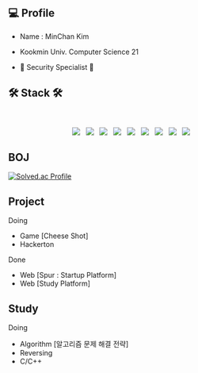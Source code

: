 <h2><b>💻 Profile</b></h2>

  - Name : MinChan Kim
  
  - Kookmin Univ. Computer Science 21
  
  - 📖 Security Specialist 📖

<h2><b>🛠 Stack 🛠</b></h2>
</br>
<p align="center">
<img src="https://img.shields.io/badge/HTML5-E34F26?style=flat-square&logo=HTML5&logoColor=white"/></a> &nbsp
<img src="https://img.shields.io/badge/CSS3-1572B6?style=flat-square&logo=CSS3&logoColor=white"/></a> &nbsp
<img src="https://img.shields.io/badge/PHP-777BB4?style=flat-square&logo=C&logoColor=white"></a> &nbsp
<img src="https://img.shields.io/badge/Node.js-339933?style=flat-square&logo=Node.js&logoColor=white"/></a> &nbsp
<img src="https://img.shields.io/badge/MySQL-4479A1?style=flat-square&logo=MySQL&logoColor=white"/></a> &nbsp 
<img src="https://img.shields.io/badge/C-A8B9CC?style=flat-square&logo=C&logoColor=white"></a> &nbsp
<img src="https://img.shields.io/badge/c++-00599C?style=flat-square&logo=c%2B%2B&logoColor=white"/></a> &nbsp 
<img src="https://img.shields.io/badge/Java-007396?style=flat&logo=OpenJDK&logoColor=white"/></a> &nbsp
<img src="https://img.shields.io/badge/Python-3776AB?style=flat-squaree&logo=Python&logoColor=white"></a> &nbsp
  
  
   
## BOJ
[![Solved.ac Profile](http://mazassumnida.wtf/api/v2/generate_badge?boj=kmc0487)](https://solved.ac/kmc0487/)

## Project 

Doing
  - Game [Cheese Shot]
  - Hackerton
  
Done
  - Web [Spur : Startup Platform]
  - Web [Study Platform]
  
## Study

Doing
  - Algorithm [알고리즘 문제 해결 전략]
  - Reversing
  - C/C++
